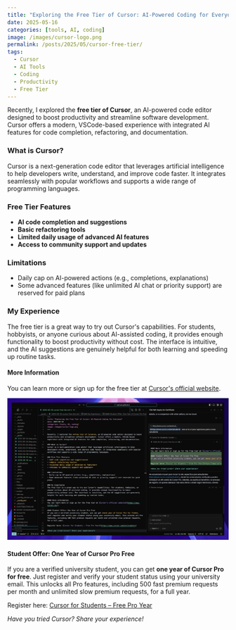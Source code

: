 ```yaml
---
title: "Exploring the Free Tier of Cursor: AI-Powered Coding for Everyone"
date: 2025-05-16
categories: [tools, AI, coding]
image: /images/cursor-logo.png
permalink: /posts/2025/05/cursor-free-tier/
tags:
  - Cursor
  - AI Tools
  - Coding
  - Productivity
  - Free Tier
---
```


Recently, I explored the **free tier of Cursor**, an AI-powered code editor designed to boost productivity and streamline software development. Cursor offers a modern, VSCode-based experience with integrated AI features for code completion, refactoring, and documentation.

### What is Cursor?
Cursor is a next-generation code editor that leverages artificial intelligence to help developers write, understand, and improve code faster. It integrates seamlessly with popular workflows and supports a wide range of programming languages.

### Free Tier Features
- **AI code completion and suggestions**
- **Basic refactoring tools**
- **Limited daily usage of advanced AI features**
- **Access to community support and updates**

### Limitations
- Daily cap on AI-powered actions (e.g., completions, explanations)
- Some advanced features (like unlimited AI chat or priority support) are reserved for paid plans

### My Experience
The free tier is a great way to try out Cursor's capabilities. For students, hobbyists, or anyone curious about AI-assisted coding, it provides enough functionality to boost productivity without cost. The interface is intuitive, and the AI suggestions are genuinely helpful for both learning and speeding up routine tasks.

#### More Information
You can learn more or sign up for the free tier at [Cursor's official website](https://www.cursor.so/).

![Screenshot: Cursor Free Tier Experience](/images/post/2025/2025_05_15_cursor.png)

#### Student Offer: One Year of Cursor Pro Free
If you are a verified university student, you can get **one year of Cursor Pro for free**. Just register and verify your student status using your university email. This unlocks all Pro features, including 500 fast premium requests per month and unlimited slow premium requests, for a full year.

Register here: [Cursor for Students – Free Pro Year](https://www.cursor.com/en/students)

*Have you tried Cursor? Share your experience!* 